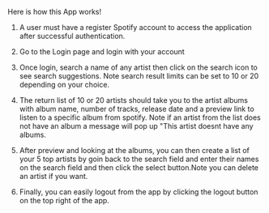 Here is how this App works!

1. A user must have a register Spotify account to access the application after successful authentication.

2. Go to the Login page and login with your account

3. Once login, search a name of any artist then click on the search icon to see search suggestions. Note search result limits can be set to 10 or 20 depending on your choice.

4. The return list of 10 or 20 artists should take you to the artist albums with album name, number of tracks, release date and a preview link to listen to a specific album from spotify. Note if an artist from the list does not have an album a message will pop up "This artist doesnt have any albums.

5. After preview and looking at the albums, you can then create a list of your 5 top artists by goin back to the search field  and enter their names on the search field and then click the select button.Note you can delete an artist if you want.

6. Finally, you can easily logout from the app by clicking the logout button on the top right of the app.